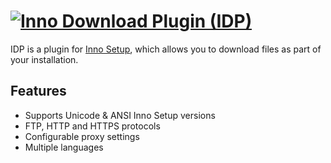 # [![Inno Download Plugin (IDP)](https://img.shields.io/chocolatey/v/inno-download-plugin.svg?label=Inno%20Download%20Plugin%20(IDP)&style=for-the-badge)](https://chocolatey.org/packages/inno-download-plugin)

IDP is a plugin for [Inno Setup](http://www.jrsoftware.org/isinfo.php), which allows you to download files as part of your installation.

## Features

- Supports Unicode & ANSI Inno Setup versions
- FTP, HTTP and HTTPS protocols
- Configurable proxy settings
- Multiple languages
